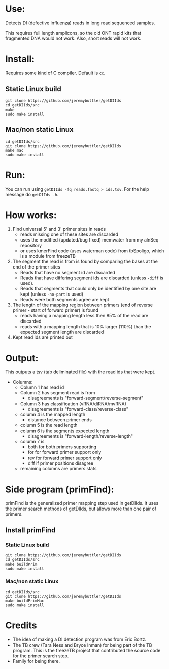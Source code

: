 # Use:

Detects DI (defective influenza) reads in long read
  sequenced samples.

This requires full length amplicons, so the old ONT rapid
  kits that fragmented DNA would not work. Also, short
  reads will not work.

# Install:

Requires some kind of C compiler. Default is `cc`.

## Static Linux build

```
git clone https://github.com/jeremybuttler/getDIIds
cd getDIIds/src
make
sudo make install
```

## Mac/non static Linux

```
cd getDIIds/src
git clone https://github.com/jeremybuttler/getDIIds
make mac
sudo make install
```

# Run:

You can run using `getDIIds -fq reads.fastq > ids.tsv`.
  For the help message do `getDIIds -h`.

# How works:

1. Find universal 5' and 3' primer sites in reads
   - reads missing one of these sites are discarded
   - uses the modified (updated/bug fixed) memwater
     from my alnSeq repository
   - or uses kmerFind code (uses waterman code) from
     tbSpoligo, which is a module from freezeTB
2. The segment the read is from is found by comparing the
   bases at the end of the primer sites
   - Reads that have no segment id are discarded
   - Reads that have differing segment ids are discarded
     (unless `-diff` is used).
   - Reads that segments that could only be identified by
     one site are kept (unless `-no-part` is used)
   - Reads were both segments agree are kept
3. The length of the mapping region between primers
   (end of reverse primer - start of forward primer) is
   found
   - reads having a mapping length less then 85% of the
     read are discarded
   - reads with a mapping length that is 10% larger (110%)
     than the expected segment length are discarded
4. Kept read ids are printed out

# Output:

This outputs a tsv (tab deliminated file) with the read
  ids that were kept.

- Columns:
  - Column 1 has read id
  - Column 2 has segment read is from
    - disagreements is "forward-segment/reverse-segment"
  - Column 3 has classification (vRNA/diRNA/mvRNA)
    - disagreements is "forward-class/reverse-class"
  - column 4 is the mapped length
    - distance between primer ends
  - column 5 is the read length
  - column 6 is the segments expected length
    - disagreements is "forward-length/reverse-length"
  - column 7 is
    - both for both primers supporting
    - for for forward primer support only
    - rev for forward primer support only
    - diff if primer positions disagree
  - remaining columns are primers stats

# Side program (primFind):

primFind is the generalized primer mapping step used
  in getDIIds.
It uses the primer search methods of getDIIds, but allows
  more than one pair of primers.

## Install primFind

### Static Linux build

```
git clone https://github.com/jeremybuttler/getDIIds
cd getDIIds/src
make buildPrim
sudo make install
```

### Mac/non static Linux

```
cd getDIIds/src
git clone https://github.com/jeremybuttler/getDIIds
make buildPrimMac
sudo make install
```

# Credits

- The idea of making a DI detection program was from
  Eric Bortz.
- The TB crew (Tara Ness and Bryce Inman) for being part
  of the TB program. This is the freezeTB project that
  contributed the source code for the primer search step.
- Family for being there.
